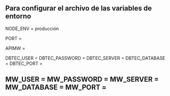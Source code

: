 Para configurar el archivo de las variables de entorno
-----------------------------------------------------------
NODE_ENV = producción

PORT = 

APIMW = 

DBTEC_USER = 
DBTEC_PASSWORD = 
DBTEC_SERVER = 
DBTEC_DATABASE = 
DBTEC_PORT = 

MW_USER = 
MW_PASSWORD =
MW_SERVER = 
MW_DATABASE = 
MW_PORT = 
------------------------------------------------------------